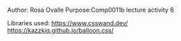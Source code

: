 Author: Rosa Ovalle
Purpose:Comp0011b lecture activity 6

Libraries used: https://www.csswand.dev/
https://kazzkiq.github.io/balloon.css/